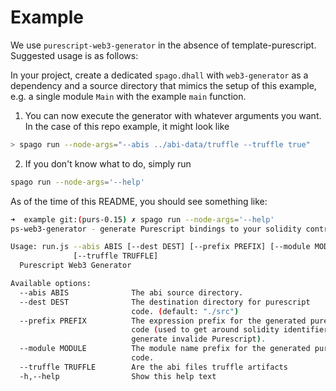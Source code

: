 # Example

We use `purescript-web3-generator` in the absence of template-purescript. Suggested usage is as follows:


In your project, create a dedicated `spago.dhall` with `web3-generator` as a dependency and a source directory that mimics the setup of this example, e.g. a single module `Main` with the example `main` function.

1. You can now execute the generator with whatever arguments you want. In the case of this repo example, it might look like
```bash
> spago run --node-args="--abis ../abi-data/truffle --truffle true"
```

2. If you don't know what to do, simply run
```bash
spago run --node-args='--help'
```

As of the time of this README, you should see something like:
```bash
➜  example git:(purs-0.15) ✗ spago run --node-args='--help'
ps-web3-generator - generate Purescript bindings to your solidity contracts

Usage: run.js --abis ABIS [--dest DEST] [--prefix PREFIX] [--module MODULE]
              [--truffle TRUFFLE]
  Purescript Web3 Generator

Available options:
  --abis ABIS              The abi source directory.
  --dest DEST              The destination directory for purescript
                           code. (default: "./src")
  --prefix PREFIX          The expression prefix for the generated purescript
                           code (used to get around solidity identifiers that
                           generate invalide Purescript).
  --module MODULE          The module name prefix for the generated purescript
                           code.
  --truffle TRUFFLE        Are the abi files truffle artifacts
  -h,--help                Show this help text
```